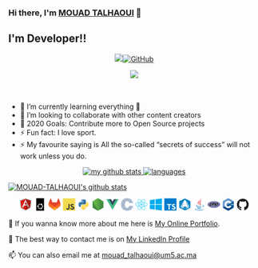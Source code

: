 
### Hi there, I'm [MOUAD TALHAOUI](website) 👋


## I'm Developer!!
<!-- first row -->
<p align="center">
<a href="https://arshiamidos.github.io"><img src="https://camo.githubusercontent.com/38bf262e2c177202fedef68851784c63dad5bb64/68747470733a2f2f6b6f6d617265762e636f6d2f67687076632f3f757365726e616d653d6172736869616d69646f73"><img alt="GitHub" src="https://img.shields.io/badge/dynamic/json?logo=github&label=GitHub+Followers&labelColor=282c34&color=181717&query=%24.data.totalSubs&url=https%3A%2F%2Fapi.spencerwoo.com%2Fsubstats%2F%3Fsource%3Dgithub%26queryKey%3Darshiamidos&longCache=true">
</a>
<p align="center">
  <img src="https://media.giphy.com/media/dxn6fRlTIShoeBr69N/giphy.gif" width="100px">
</p> 
</br>


- 🌱 I’m currently learning everything 🤣
- 👯 I’m looking to collaborate with other content creators
- 🥅 2020 Goals: Contribute more to Open Source projects
- ⚡ Fun fact: I love sport.
- ⚡ My favourite saying is All the so-called “secrets of success” will not work unless you do.

<!-- status codes -->
<a align="center" href="">
    <p align="center">
    <img src="https://github-readme-stats.vercel.app/api?username=MOUAD-TALHAOUI&show_icons=true&theme=tokyonight" alt="my github stats" width="420"/>&nbsp;<img src="https://github-readme-stats.vercel.app/api/top-langs/?username=MOUAD-TALHAOUI&layout=compact&theme=tokyonight" alt="languages" height="165">
    </p>
</a>

[![MOUAD-TALHAOUI's github stats](https://github-readme-stats.vercel.app/api?username=MOUAD-TALHAOUI&count_private=true&theme=gruvbox)](https://github.com/MOUAD-TALHAOUI/github-readme-stats)

 <!-- programming langs i work-->
<p align="center">
<img src="https://raw.githubusercontent.com/devicons/devicon/master/icons/angularjs/angularjs-original.svg" width="25px" height="25px"/>
<img src="https://raw.githubusercontent.com/devicons/devicon/master/icons/ubuntu/ubuntu-plain.svg" width="25px" height="25px"/>
<img src="https://raw.githubusercontent.com/devicons/devicon/master/icons/gitlab/gitlab-original.svg" width="25px" height="25px"/>
<img src="https://raw.githubusercontent.com/devicons/devicon/master/icons/javascript/javascript-original.svg" width="25px" height="25px"/>
<img src="https://raw.githubusercontent.com/devicons/devicon/master/icons/python/python-original.svg" width="25px" height="25px"/>
<img src="https://raw.githubusercontent.com/devicons/devicon/master/icons/nodejs/nodejs-original.svg" width="25px" height="25px"/>
<img src="https://raw.githubusercontent.com/devicons/devicon/master/icons/vuejs/vuejs-original.svg" width="25px" height="25px"/>
<img src="https://raw.githubusercontent.com/devicons/devicon/master/icons/c/c-original.svg" width="25px" height="25px"/>
<img src="https://raw.githubusercontent.com/devicons/devicon/master/icons/react/react-original.svg" width="25px" height="25px"/>
<img src="https://raw.githubusercontent.com/devicons/devicon/master/icons/windows8/windows8-original.svg" width="25px" height="25px"/>
<img src="https://raw.githubusercontent.com/devicons/devicon/master/icons/typescript/typescript-original.svg" width="25px" height="25px"/>
<img src="https://raw.githubusercontent.com/devicons/devicon/master/icons/krakenjs/krakenjs-original.svg" width="25px" height="25px"/>
<img src="https://raw.githubusercontent.com/devicons/devicon/master/icons/java/java-original.svg" width="25px" height="25px"/>
<img src="https://raw.githubusercontent.com/devicons/devicon/master/icons/php/php-original.svg" width="25px" height="25px"/>
<img src="https://raw.githubusercontent.com/devicons/devicon/master/icons/cplusplus/cplusplus-original.svg" width="25px" height="25px"/>
<img src="https://raw.githubusercontent.com/devicons/devicon/master/icons/github/github-original.svg" width="25px" height="25px"/>
</p>
 
🤔 If you wanna know more about me here is [My Online Portfolio](link).

💬 The best way to contact me is on [My LinkedIn Profile](https://www.linkedin.com/in/mouad-talhaoui-7a2a99183/)

📫 You can also email me at [mouad_talhaoui@um5.ac.ma](mailto:mouad_talhaoui@um5.ac.ma)


